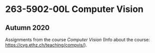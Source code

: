 # 263-5902-00L Computer Vision

## Autumn 2020

Assignments from the course *Computer Vision* (Info about the course: https://cvg.ethz.ch/teaching/compvis/).